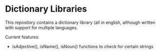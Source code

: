 Dictionary Libraries
==================
This repository contains a dictionary library (all in english, although written with support for multiple languages.

Current features:
* isAdjective(), isName(), isNoun() functions to check for certain strings
